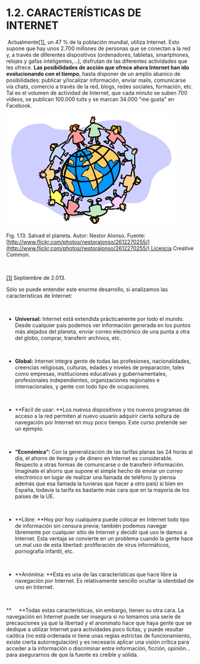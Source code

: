 
# 1.2. CARACTERÍSTICAS DE INTERNET

 Actualmente[[1]](#_ftn1), un 47 % de la población mundial, utiliza Internet. Esto supone que hay unos 2.700 millones de personas que se conectan a la red y, a través de diferentes dispositivos (ordenadores, tabletas, smartphones, relojes y gafas inteligentes,...), disfrutan de las diferentes actividades que les ofrece. **Las posibilidades de acción que ofrece ahora Internet han ido evolucionando con el tiempo**, hasta disponer de un amplio abanico de posibilidades: publicar y/localizar información, enviar mails, comunicarse vía chats, comercio a través de la red, blogs, redes sociales, formación, etc. Tal es el volumen de actividad de Internet, que cada minuto se suben 700 vídeos, se publican 100.000 tuits y se marcan 34.000 "me gusta" en Facebook.


![](img/2612270255_2aac865c3c.jpg)

Fig. 1.13. Salvad el planeta. Autor: Nestor Alonso. Fuente: [http://www.flickr.com/photos/nestoralonso/2612270255/](http://www.flickr.com/photos/nestoralonso/2612270255/) Licencia Creative Common.

 

[[1]](#_ftnref1) Septiembre de 2.013.

Sólo se puede entender este enorme desarrollo, si analizamos las características de Internet:

 

- **Universal:** Internet está extendida prácticamente por todo el mundo. Desde cualquier país podemos ver información generada en los puntos más alejados del planeta, enviar correo electrónico de una punta a otra del globo, comprar, transferir archivos, etc.

 

- **Global:** Internet integra gente de todas las profesiones, nacionalidades, creencias religiosas, culturas, edades y niveles de preparación, tales como empresas, instituciones educativas y gubernamentales, profesionales independientes, organizaciones regionales e internacionales, y gente con todo tipo de ocupaciones.

 

- **Fácil de usar: **Los nuevos dispositivos y los nuevos programas de acceso a la red permiten al nuevo usuario adquirir cierta soltura de navegación por Internet en muy poco tiempo. Este curso pretende ser un ejemplo.

 

- **“Económica”:** Con la generalización de las tarifas planas las 24 horas al día, el ahorro de tiempo y de dinero en Internet es considerable. Respecto a otras formas de comunicarse o de transferir información. Imagínate el ahorro que supone el simple hecho de enviar un correo electrónico en lugar de realizar una llamada de teléfono (y piensa además que esa llamada la tuvieras que hacer a otro país) si bien en España, todavía la tarifa es bastante más cara que en la mayoría de los países de la UE.

 

- **Libre: **Hoy por hoy cualquiera puede colocar en Internet todo tipo de información sin censura previa; también podemos navegar libremente por cualquier sitio de Internet y decidir qué uso le damos a Internet. Esta ventaja se convierte en un problema cuando la gente hace un mal uso de esta libertad: proliferación de virus informáticos, pornografía infantil, etc.

 

- **Anónima: **Esta es una de las características que hace libre la navegación por Internet. Es relativamente sencillo ocultar la identidad de uno en Internet.

 

**     **Todas estas características, sin embargo, tienen su otra cara. La navegación en Internet puede ser insegura si no tomamos una serie de precauciones ya que la libertad y el anonimato hace que haya gente que se dedique a utilizar Internet para actividades poco lícitas, y puede resultar caótica (no está ordenada ni tiene unas reglas estrictas de funcionamiento, existe cierta autorregulación) y es necesario aplicar una visión crítica para acceder a la información o discriminar entre información, ficción, opinión... para asegurarnos de que la fuente es creíble y sólida.

